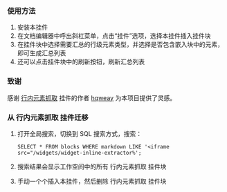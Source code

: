 ### 使用方法

1. 安装本挂件
2. 在文档编辑器中呼出斜杠菜单，点击“挂件”选项，选择本挂件插入挂件块
3. 在挂件块中选择需要汇总的行级元素类型，并选择是否包含嵌入块中的元素，即可生成汇总列表
4. 还可以点击挂件块中的刷新按钮，刷新汇总列表

### 致谢

感谢 [行内元素抓取](https://github.com/hqweay/widget-inline-extractor) 挂件的作者 [hqweay](https://github.com/hqweay) 为本项目提供了灵感。

### 从 行内元素抓取 挂件迁移

1. 打开全局搜索，切换到 SQL 搜索方式，搜索：
  
    `SELECT * FROM blocks WHERE markdown LIKE '<iframe src="/widgets/widget-inline-extractor%';`

2. 搜索结果会显示工作空间中的所有 行内元素抓取 挂件块
3. 手动一个个插入本挂件，然后删除 行内元素抓取 挂件块